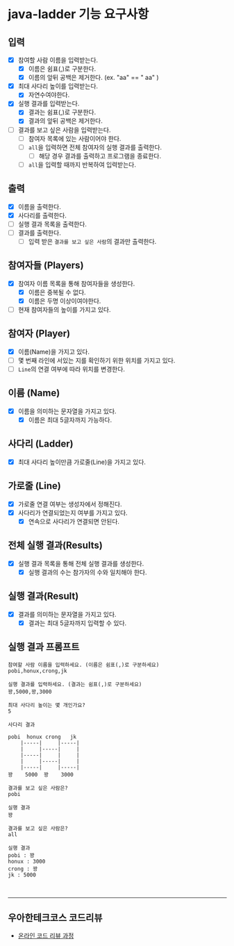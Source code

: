 # java-ladder 기능 요구사항

## 입력
- [x] 참여할 사람 이름을 입력받는다.
  - [x] 이름은 쉼표(,)로 구분한다.
  - [x] 이름의 앞뒤 공백은 제거한다. (ex. "aa" == " aa" )
- [x] 최대 사다리 높이를 입력받는다.
  - [x] 자연수여야한다.
- [x] 실행 결과를 입력받는다.
  - [x] 결과는 쉼표(,)로 구분한다.
  - [x] 결과의 앞뒤 공백은 제거한다.
- [ ] 결과를 보고 싶은 사람을 입력받는다.
  - [ ] 참여자 목록에 있는 사람이어야 한다.
  - [ ] `all`을 입력하면 전체 참여자의 실행 결과를 출력한다.
    - [ ] 해당 경우 결과를 출력하고 프로그램을 종료한다.
  - [ ] `all`을 입력할 때까지 반복하여 입력받는다.

## 출력
- [x] 이름을 출력한다.
- [x] 사다리를 출력한다.
- [ ] 실행 결과 목록을 출력한다.
- [ ] 결과를 출력한다.
  - [ ] 입력 받은 `결과를 보고 싶은 사람`의 결과만 출력한다.

## 참여자들 (Players)
- [x] 참여자 이름 목록을 통해 참여자들을 생성한다.
  - [x] 이름은 중복될 수 없다.
  - [x] 이름은 두명 이상이여야한다.
- [ ] 현재 참여자들의 높이를 가지고 있다. 

## 참여자 (Player)
- [x] 이름(Name)을 가지고 있다.
- [ ] 몇 번째 라인에 서있는 지를 확인하기 위한 위치를 가지고 있다.
- [ ] `Line`의 연결 여부에 따라 위치를 변경한다.

## 이름 (Name)
- [x] 이름을 의미하는 문자열을 가지고 있다.
  - [x] 이름은 최대 5글자까지 가능하다.

## 사다리 (Ladder)
- [x] 최대 사다리 높이만큼 가로줄(Line)을 가지고 있다.

## 가로줄 (Line)
- [x] 가로줄 연결 여부는 생성자에서 정해진다.
- [x] 사다리가 연결되었는지 여부를 가지고 있다.
  - [x] 연속으로 사다리가 연결되면 안된다.

## 전체 실행 결과(Results)
- [x] 실행 결과 목록을 통해 전체 실행 결과를 생성한다.
  - [x] 실행 결과의 수는 참가자의 수와 일치해야 한다.

## 실행 결과(Result)
- [x] 결과를 의미하는 문자열을 가지고 있다.
  - [x] 결과는 최대 5글자까지 입력할 수 있다.

## 실행 결과 프롬프트
```
참여할 사람 이름을 입력하세요. (이름은 쉼표(,)로 구분하세요)
pobi,honux,crong,jk

실행 결과를 입력하세요. (결과는 쉼표(,)로 구분하세요)
꽝,5000,꽝,3000

최대 사다리 높이는 몇 개인가요?
5

사다리 결과

pobi  honux crong   jk
    |-----|     |-----|
    |     |-----|     |
    |-----|     |     |
    |     |-----|     |
    |-----|     |-----|
꽝    5000  꽝    3000

결과를 보고 싶은 사람은?
pobi

실행 결과
꽝

결과를 보고 싶은 사람은?
all

실행 결과
pobi : 꽝
honux : 3000
crong : 꽝
jk : 5000

```
<br>
<hr>

## 우아한테크코스 코드리뷰

- [온라인 코드 리뷰 과정](https://github.com/woowacourse/woowacourse-docs/blob/master/maincourse/README.md)
